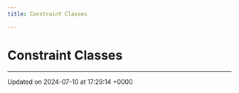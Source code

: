 ```yaml
---
title: Constraint Classes

---
```


# Constraint Classes








-------------------------------

Updated on 2024-07-10 at 17:29:14 +0000